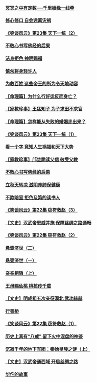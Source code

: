 #### [冥冥之中有定数──千里姻缘一线牵](../pages/prog647/a102643074.md?t=08140105) 

#### [修心修口 自会远离灾祸](../pages/prog647/a102643036.md?t=08140105) 

#### [《笑谈风云》第23集 天下一统（2）](../pages/prog647/a102643014.md?t=08140105) 

#### [不敬心书写佛经的后果](../pages/prog647/a102642368.md?t=08140105) 

#### [洁身拒色 神明赐福](../pages/prog647/a102642363.md?t=08140105) 

#### [慎勿将身轻许人](../pages/prog647/a102642222.md?t=08140105) 

#### [为救百姓 这些帝王的所为令天地动容](../pages/prog647/a102642052.md?t=08140105) 

#### [【命理篇】为什么行好运反而身亡？](../pages/prog647/a102641592.md?t=08140105) 

#### [【家教珍事】王猛知子 为子求田不求官](../pages/prog647/a102641580.md?t=08140105) 

#### [【命理篇】怎样能从失败的婚姻走出来？](../pages/prog647/a102640802.md?t=08140105) 

#### [《笑谈风云》第23集 天下一统（1）](../pages/prog647/a102640791.md?t=08140105) 

#### [看一个字 竟知人生祸福和天下大势](../pages/prog647/a102640137.md?t=08140105) 

#### [【家教珍事】邝埜跪读父信 敬受父教](../pages/prog647/a102640131.md?t=08140105) 

#### [不敬心书写佛经的后果](../pages/prog647/a102639970.md?t=08140105) 

#### [立秋天转凉 滋阴养肺保健康](../pages/prog647/a102639236.md?t=08140105) 

#### [不欺暗室 拒色及第的读书人](../pages/prog647/a102639223.md?t=08140105) 

#### [《笑谈风云》第22集 窃符救赵（3）](../pages/prog647/a102639213.md?t=08140105) 

#### [【文史】汉武帝恩威并施 保障丝绸之路通畅](../pages/prog647/a102638665.md?t=08140105) 

#### [《笑谈风云》第22集 窃符救赵（2）](../pages/prog647/a102638635.md?t=08140105) 

#### [悬壶济世（二）](../pages/prog647/a102637876.md?t=08140105) 

#### [悬壶济世（一）](../pages/prog647/a102637864.md?t=08140105) 

#### [亲亲相隐（上）](../pages/prog647/a102637311.md?t=08140105) 

#### [王母赐仙桃 桃核传千载](../pages/prog647/a102636523.md?t=08140105) 

#### [【文史】明成祖五次亲征漠北 武功赫赫](../pages/prog647/a102636519.md?t=08140105) 

#### [行善桥](../pages/prog647/a102636040.md?t=08140105) 

#### [《笑谈风云》第22集 窃符救赵（1）](../pages/prog647/a102636037.md?t=08140105) 

#### [历史上真有“八戒” 留下火中涅盘的神迹](../pages/prog647/a102635944.md?t=08140105) 

#### [沉寂千年的地下军团：秦始皇陵之谜（上）](../pages/prog647/a102635362.md?t=08140105) 

#### [【文史】汉武帝通西域 开启丝绸之路](../pages/prog647/a102635355.md?t=08140105) 

#### [华佗的故事](../pages/prog647/a102632432.md?t=08140105) 

